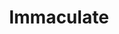 ---
title: "Immaculate"
year: 2024
rating: 3
stars: "★★★"
rewatched: false
permalink: "immaculate-2024"
watched_on: 2024-04-24
---